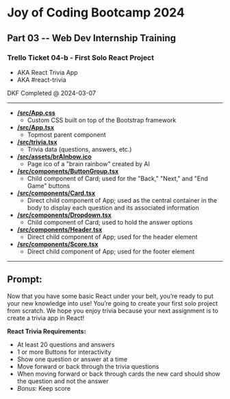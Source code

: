# Joy of Coding Bootcamp 2024

## Part 03 -- Web Dev Internship Training

### Trello Ticket 04-b - First Solo React Project
* AKA React Trivia App
* AKA #react-trivia

DKF Completed @ 2024-03-07

---

* **[/src/App.css](https://github.com/LAdanimo/react-trivia/blob/main/src/App.css)**
  * Custom CSS built on top of the Bootstrap framework
* **[/src/App.tsx](https://github.com/LAdanimo/react-trivia/blob/main/src/App.tsx)**
  * Topmost parent component
* **[/src/trivia.tsx](https://github.com/LAdanimo/react-trivia/blob/main/src/trivia.tsx)**
  * Trivia data (questions, answers, etc.)
* **[/src/assets/brAInbow.ico](https://github.com/LAdanimo/react-trivia/blob/main/src/assets/brAInbow.ico)**
  * Page ico of a "brain rainbow" created by AI
* **[/src/components/ButtonGroup.tsx](https://github.com/LAdanimo/react-trivia/blob/main/src/components/ButtonGroup.tsx)**
  * Child component of Card; used for the "Back," "Next," and "End Game" buttons
* **[/src/components/Card.tsx](https://github.com/LAdanimo/react-trivia/blob/main/src/components/Card.tsx)**
  * Direct child component of App; used as the central container in the body to display each question and its associated information
* **[/src/components/Dropdown.tsx](https://github.com/LAdanimo/react-trivia/blob/main/src/components/Dropdown.tsx)**
  * Child component of Card; used to hold the answer options
* **[/src/components/Header.tsx](https://github.com/LAdanimo/react-trivia/blob/main/src/components/Header.tsx)**
  * Direct child component of App; used for the header element
* **[/src/components/Score.tsx](https://github.com/LAdanimo/react-trivia/blob/main/src/components/Score.tsx)**
  * Direct child component of App; used for the footer element

---

## Prompt:

Now that you have some basic React under your belt, you’re ready to put your new knowledge into use! You’re going to create your first solo project from scratch. We hope you enjoy trivia because your next assignment is to create a trivia app in React!

**React Trivia Requirements:**
* At least 20 questions and answers
* 1 or more Buttons for interactivity
* Show one question or answer at a time
* Move forward or back through the trivia questions
* When moving forward or back through cards the new card should show the question and not the answer
* _Bonus:_ Keep score
